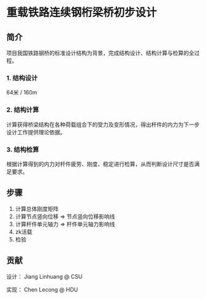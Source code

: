 # 重载铁路连续钢桁梁桥初步设计

## 简介
项目我国铁路钢桥的标准设计结构为背景，完成结构设计、结构计算与检算的全过程。



### 1. 结构设计
64米 / 160m

### 2. 结构计算
计算获得桥梁结构在各种荷载组合下的受力及变形情况，得出杆件的内力为下一步设计工作提供理论依据。

### 3. 结构检算
根据计算得到的内力对杆件疲劳、刚度、稳定进行检算，从而判断设计尺寸是否满足要求。


 
## 步骤

1. 计算总体刚度矩阵
2. 计算节点竖向位移 => 节点竖向位移影响线
3. 计算杆件单元轴力 => 杆件单元轴力影响线
4. zk活载
5. 检验



## 贡献

设计：  Jiang Linhuang @ CSU

实现： Chen Lecong @ HDU

